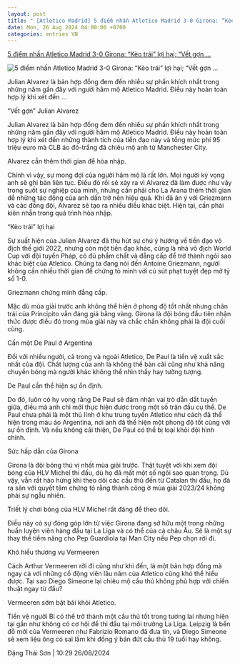 ```yaml
---
layout: post
title: " [Atletico Madrid] 5 điểm nhấn Atletico Madrid 3-0 Girona: “Kèo trái” lợi hại; “Vết gợn ..."
date: Mon, 26 Aug 2024 04:00:00 +0700
categories: entries VN
---
```

[5 điểm nhấn Atletico Madrid 3-0 Girona: “Kèo trái” lợi hại; “Vết gợn ...](https://www.tinthethao.com.vn/5-diem-nhan-atletico-madrid-3-0-girona-keo-trai-loi-hai-vet-gon-julian-alvarez-d776396.html)

![5 điểm nhấn Atletico Madrid 3-0 Girona: “Kèo trái” lợi hại; “Vết gợn ...](https://media.tinthethao.com.vn/resize/534x280/files/bongda/2024/08/26/5-diem-nhan-atletico-madrid-3-0-girona-keo-trai-loi-hai-vet-gon-julian-alvarez-1724642932476jpg.jpg)

Julian Alvarez là bản hợp đồng đem đến nhiều sự phấn khích nhất trong những năm gần đây với người hâm mộ Atletico Madrid. Điều này hoàn toàn hợp lý khi xét đến ...

“Vết gợn” Julian Alvarez

Julian Alvarez là bản hợp đồng đem đến nhiều sự phấn khích nhất trong những năm gần đây với người hâm mộ Atletico Madrid. Điều này hoàn toàn hợp lý khi xét đến những thành tích của tiền đạo này và tổng mức phí 95 triệu euro mà CLB áo đỏ-trắng đã chiêu mộ anh từ Manchester City.

Alvarez cần thêm thời gian để hòa nhập.

Chính vì vậy, sự mong đợi của người hâm mộ là rất lớn. Mọi người kỳ vọng anh sẽ ghi bàn liên tục. Điều đó rồi sẽ xảy ra vì Alvarez đã làm được như vậy trong suốt sự nghiệp của mình, nhưng cần phải cho La Arana thêm thời gian để những tác động của anh dần trở nên hiệu quả. Khi đã ăn ý với Griezmann và các đồng đội, Alvarez sẽ tạo ra nhiều điều khác biệt. Hiện tại, cần phải kiên nhẫn trong quá trình hòa nhập.

“Kèo trái” lợi hại

Sự xuất hiện của Julian Alvarez đã thu hút sự chú ý hướng về tiền đạo vô địch thế giới 2022, nhưng còn một tiền đạo khác, cũng là nhà vô địch World Cup với đội tuyển Pháp, có đủ phẩm chất và đẳng cấp để trở thành ngôi sao khác biệt của Atletico. Chúng ta đang nói đến Antoine Griezmann, người không cần nhiều thời gian để chứng tỏ mình với cú sút phạt tuyệt đẹp mở tỷ số 1-0.

Griezmann chứng minh đẳng cấp.

Mặc dù mùa giải trước anh không thể hiện ở phong độ tốt nhất nhưng chân trái của Principito vẫn đáng giá bằng vàng. Girona là đội bóng đầu tiên nhận thức được điều đó trong mùa giải này và chắc chắn không phải là đội cuối cùng.

Cần một De Paul ở Argentina

Đối với nhiều người, cả trong và ngoài Atletico, De Paul là tiền vệ xuất sắc nhất của đội. Chất lượng của anh là không thể bàn cãi cũng như khả năng chuyền bóng mà người khác không thể nhìn thấy hay tưởng tượng.

De Paul cần thể hiện sự ổn định.

Do đó, luôn có hy vọng rằng De Paul sẽ đảm nhận vai trò dẫn dắt tuyến giữa, điều mà anh chỉ mới thực hiện được trong một số trận đấu cụ thể. De Paul chưa phải là một thủ lĩnh ở khu trung tuyến Atletico như cách đã thể hiện trong màu áo Argentina, nơi anh đã thể hiện một phong độ tốt cùng với sự ổn định. Và nếu không cải thiện, De Paul có thể bị loại khỏi đội hình chính.

Sức hấp dẫn của Girona

Girona là đội bóng thú vị nhất mùa giải trước. Thật tuyệt vời khi xem đội bóng của HLV Michel thi đấu, dù họ đã mất một số ngôi sao quan trọng. Dù vậy, vẫn rất hào hứng khi theo dõi các cầu thủ đến từ Catalan thi đấu, họ đã ra sân với quyết tâm chứng tỏ rằng thành công ở mùa giải 2023/24 không phải sự ngẫu nhiên.

Triết lý chơi bóng của HLV Michel rất đáng để theo dõi.

Điều này có sự đóng góp lớn từ việc Girona đang sở hữu một trong những huấn luyện viên hàng đầu tại La Liga và có thể của cả châu Âu. Sẽ là một sự thay thế tiềm năng cho Pep Guardiola tại Man City nếu Pep chọn rời đi.

Khó hiểu thương vụ Vermeeren

Cách Arthur Vermeeren rời đi cũng như khi đến, là một bản hợp đồng mà ngay cả với những cổ động viên lâu năm của Atletico cũng khó thể hiểu được. Tại sao Diego Simeone lại chiêu mộ cầu thủ không phù hợp với chiến thuật ngay từ đầu?

Vermeeren sớm bật bãi khỏi Atletico.

Tiền vệ người Bỉ có thể trở thành một cầu thủ tốt trong tương lai nhưng hiện tại gần như không có cơ hội để thi đấu tại môi trường La Liga. Leipzig là bến đỗ mới của Vermeeren như Fabrizio Romano đã đưa tin, và Diego Simeone sẽ xem liệu ông có sai lầm khi đồng ý bán đứt cầu thủ 19 tuổi hay không.

Đặng Thái Sơn | 10:29 26/08/2024


